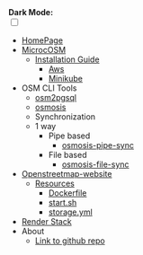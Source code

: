 <!-- docs/_sidebar.md -->

<div class="dark-mode-wrapper">
  <b>Dark Mode:</b>
  <div class="onoffswitch" >
      <input type="checkbox" name="onoffswitch" class="onoffswitch-checkbox" id="myonoffswitch" tabindex="0" >
      <label class="onoffswitch-label" for="myonoffswitch">
          <span onclick="toggle()" class="onoffswitch-inner"></span>
          <span onclick="toggle()" class="onoffswitch-switch"></span>
      </label>
  </div>
</div>

* [HomePage](/README.md)
* [MicrocOSM](/microcOSM/README.md)
  * [Installation Guide](/microcOSM/InstallationGuide/README.md)
    * [Aws](/microcOSM/InstallationGuide/aws/README.md)
    * [Minikube](/microcOSM/InstallationGuide/minikube/README.md)
* OSM CLI Tools
  * [osm2pgsql](/osm2pgsql/README.md)
  * [osmosis](/osmosis/README.md)
  * Synchronization
  * 1 way
    * Pipe based
      * [osmosis-pipe-sync](/osmosis-pipe-sync/README.md)
    * File based
      * [osmosis-file-sync](/osmosis-file-sync/README.md)
* [Openstreetmap-website](/openstreetmap-website/README.md)
  * [Resources](https://github.com/MapColonies/osm-depolyment-stack/tree/master/openstreetmap-website)
    * [Dockerfile]([/openstreetmap-website](https://github.com/MapColonies/osm-depolyment-stack/tree/master/openstreetmap-website)/Dockerfile)
    * [start.sh](https://github.com/MapColonies/osm-depolyment-stack/tree/master/openstreetmap-website/start.sh)
    * [storage.yml](https://github.com/MapColonies/osm-depolyment-stack/tree/master/openstreetmap-website/config/storage.yml)
* [Render Stack](/render-stack/README.md)
* About
  * [Link to github repo](https://github.com/MapColonies/microcOSM)
